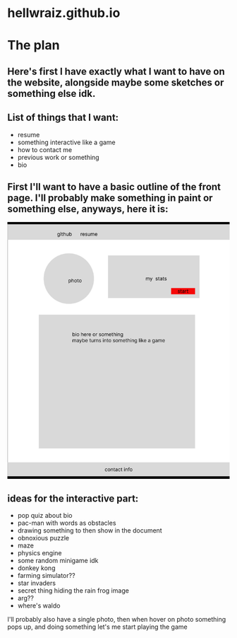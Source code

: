 # hellwraiz.github.io

# The plan

## Here's first I have exactly what I want to have on the website, alongside maybe some sketches or something else idk.

## List of things that I want:
* resume
* something interactive like a game
* how to contact me
* previous work or something
* bio

## First I'll want to have a basic outline of the front page. I'll probably make something in paint or something else, anyways, here it is:

![desing11](designing/design11.png)

## ideas for the interactive part:
* pop quiz about bio
* pac-man with words as obstacles
* drawing something to then show in the document
* obnoxious puzzle
* maze
* physics engine
* some random minigame idk
* donkey kong
* farming simulator??
* star invaders
* secret thing hiding the rain frog image
* arg??
* where's waldo

I'll probably also have a single photo, then when hover on photo something pops up, and doing something let's me start playing the game


